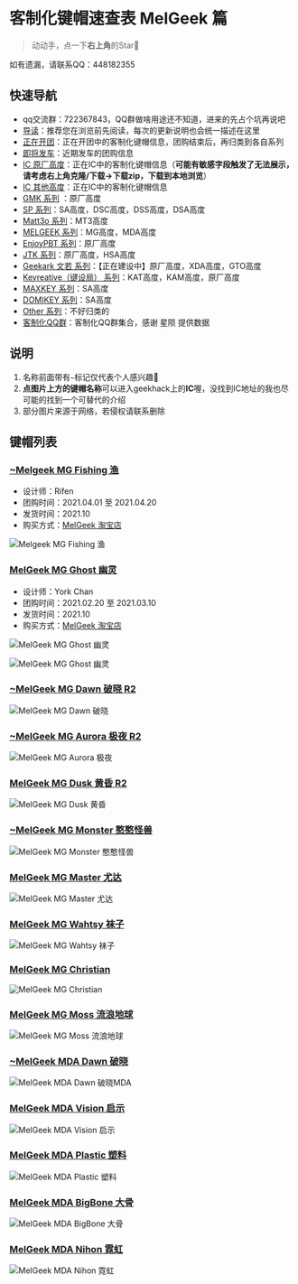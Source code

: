 # 客制化键帽速查表 MelGeek 篇

> 动动手，点一下**右上角**的Star🤝

如有遗漏，请联系QQ：448182355

## 快速导航

- qq交流群：722367843，QQ群做啥用途还不知道，进来的先占个坑再说吧
- [导读](./README.md)：推荐您在浏览前先阅读，每次的更新说明也会统一描述在这里
- [正在开团](./gb.md)：正在开团中的客制化键帽信息，团购结束后，再归类到各自系列
- [即将发车](./come.md)：近期发车的团购信息
- [IC 原厂高度](./ic.md)：正在IC中的客制化键帽信息（**可能有敏感字段触发了无法展示，请考虑右上角克隆/下载->下载zip，下载到本地浏览**）
- [IC 其他高度](./ic-other.md)：正在IC中的客制化键帽信息
- [GMK 系列](./gmk.md) ：原厂高度
- [SP 系列](./sp.md)：SA高度，DSC高度，DSS高度，DSA高度
- [Matt3o 系列](./matt3o.md)：MT3高度
- [MELGEEK 系列](./melgeek.md)：MG高度，MDA高度
- [EnjoyPBT 系列](./enjoypbt.md)：原厂高度
- [JTK 系列](./jtk.md)：原厂高度，HSA高度
- [Geekark 文若 系列](./geekark.md)：【正在建设中】原厂高度，XDA高度，GTO高度
- [Keyreative（键设局） 系列](./keyreative.md)：KAT高度，KAM高度，原厂高度
- [MAXKEY 系列](./maxkey.md)：SA高度
- [DOMIKEY 系列](./domikey.md)：SA高度
- [Other 系列](./other.md)：不好归类的
- [客制化QQ群](./qq-group.md)：客制化QQ群集合，感谢 星陨 提供数据

## 说明

1. 名称前面带有`~`标记仅代表个人感兴趣🌝
2. **点图片上方的键帽名称**可以进入geekhack上的**IC**喔，没找到IC地址的我也尽可能的找到一个可替代的介绍
3. 部分图片来源于网络，若侵权请联系删除

## 键帽列表

### [~Melgeek MG Fishing 渔](https://www.zfrontier.com/app/flow/2gdZ5nQKQXlY)

- 设计师：Rifen
- 团购时间：2021.04.01 至 2021.04.20
- 发货时间：2021.10
- 购买方式：[MelGeek 淘宝店](https://item.taobao.com/item.htm?id=641365205668)

![Melgeek MG Fishing 渔](media/Melgeek@MG@Fishing@渔.jpg)

### [MelGeek MG Ghost 幽灵](https://www.zfrontier.com/app/flow/2lWB3dEp8VKd)

- 设计师：York Chan
- 团购时间：2021.02.20 至 2021.03.10
- 发货时间：2021.10
- 购买方式：[MelGeek 淘宝店](https://item.taobao.com/item.htm?id=637732464263)

![MelGeek MG Ghost 幽灵](media/MelGeek@MG@Ghost@幽灵_1.jpg)

![MelGeek MG Ghost 幽灵](media/MelGeek@MG@Ghost@幽灵_2.jpg)

### [~MelGeek MG Dawn 破晓 R2](https://www.zfrontier.com/app/flow/28pQZLm8KElg)

![MelGeek MG Dawn 破晓](media/MELGEEK@MG@Dawn@破晓.jpg)

### [~MelGeek MG Aurora 极夜 R2](https://www.zfrontier.com/app/flow/28pQZLm8KElg)

![MelGeek MG Aurora 极夜](media/MELGEEK@MG@Aurora@极夜.jpg)

### [MelGeek MG Dusk 黄昏 R2](https://www.zfrontier.com/app/flow/28pQZLm8KElg)

![MelGeek MG Dusk 黄昏](media/MELGEEK@MG@Dusk@黄昏.jpg)

### [~MelGeek MG Monster 憨憨怪兽](https://www.zfrontier.com/app/flow/2Wlvoo13Ewa5)

![MelGeek MG Monster 憨憨怪兽](media/MELGEEK@MG@Monster@憨憨怪兽.jpg)

### [MelGeek MG Master 尤达](https://www.zfrontier.com/app/flow/2RQ9WdNd8Lmb)

![MelGeek MG Master 尤达](media/MELGEEK@MG@Master@尤达.jpg)

### [MelGeek MG Wahtsy 袜子](https://www.zfrontier.com/app/flow/2kkVjQEELbyP)

![MelGeek MG Wahtsy 袜子](media/MELGEEK@MG@Wahtsy@袜子.jpg)

### [MelGeek MG Christian](https://www.zfrontier.com/app/flow/2OXb50368xk3)

![MelGeek MG Christian](media/MELGEEK@MG@Christian.jpg)

### [MelGeek MG Moss 流浪地球](https://www.zfrontier.com/app/flow/epZzjpWPEYGR)

![MelGeek MG Moss 流浪地球](media/MELGEEK@MG@Moss@流浪地球.jpg)

### [~MelGeek MDA Dawn 破晓](https://www.zfrontier.com/app/flow/eVlK9Ym5PYbo)

![MelGeek MDA Dawn 破晓MDA](media/MELGEEK@MDA@Dawn@破晓.jpg)

### [MelGeek MDA Vision 启示](https://www.zfrontier.com/app/flow/DzdBkbyWZJMv)

![MelGeek MDA Vision 启示](media/MELGEEK@MDA@Vision@启示.jpg)

### [MelGeek MDA Plastic 塑料](https://www.zfrontier.com/app/flow/2RQZag50L197)

![MelGeek MDA Plastic 塑料](media/MELGEEK@MDA@Plastic@塑料.jpg)

### [MelGeek MDA BigBone 大骨](https://item.taobao.com/item.htm?id=581259039862)

![MelGeek MDA BigBone 大骨](media/MELGEEK@MDA@BigBone@大骨.jpg)

### [MelGeek MDA Nihon 霓虹](https://item.taobao.com/item.htm?id=602759736588)

![MelGeek MDA Nihon 霓虹](./media/MELGEEK@MDA@Nihon@霓虹.jpg)
